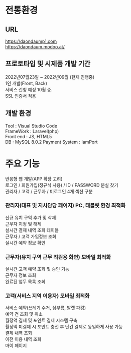 # 전통환경
## URL
https://daondaump1.com  
https://daondaum.modoo.at/
## 프로토타입 및 시제품 개발 기간  
2022년07월23일 ~ 2022년09월 (현재 진행중)  
1인 개발(Front, Back)  
서비스 런칭 예정 10월 중.  
SSL 인증서 적용
## 개발 환경
Tool : Visual Studio Code  
FrameWork : Laravel(php)  
Front end : JS, HTML5  
DB : MySQL 8.0.2
Payment System : IamPort
# 주요 기능
반응형 웹 개발(APP 확장 고려)  
로그인 / 회원가입(정규식 사용) / ID / PASSWORD 분실 찾기  
관리자 / 고객 / 근무자 / 미로그인 4개 섹션 구분  
### 관리자(대표 및 지사담당 페이지) PC, 태블릿 환경 최적화  
신규 유치 구역 추가 및 삭제  
근무자 지정 및 해제  
실시간 결제 내역 조회 테이블  
근무자 / 고객 가입정보 조회  
실시간 예약 정보 확인
### 근무자(유치 구역 근무 직원용 화면) 모바일 최적화
실시간 고객 예약 조회 및 승인 기능  
근무자 정보 조회  
완료된 업무 목록 조회  
### 고객(서비스 지역 이용자) 모바일 최적화
서비스 예약(쓰레기 수거, 심부름, 발렛 파킹)  
예약 건 조회 및 취소  
월정액 결제 및 포인트 결제 시스템 구축  
월정액 미결제 시 포인트 충전 후 단건 결제로 동일하게 사용 가능  
결제 내역 조회  
이전 이용 내역 조회  
마이 페이지  
